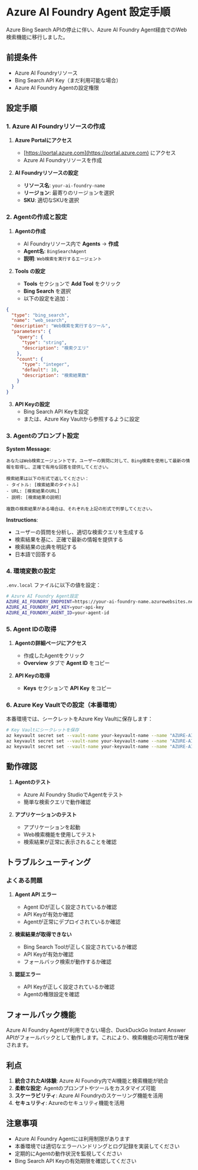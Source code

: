 # Azure AI Foundry Agent 設定手順

Azure Bing Search APIの停止に伴い、Azure AI Foundry Agent経由でのWeb検索機能に移行しました。

## 前提条件

- Azure AI Foundryリソース
- Bing Search API Key（まだ利用可能な場合）
- Azure AI Foundry Agentの設定権限

## 設定手順

### 1. Azure AI Foundryリソースの作成

1. **Azure Portalにアクセス**
   - [https://portal.azure.com](https://portal.azure.com) にアクセス
   - Azure AI Foundryリソースを作成

2. **AI Foundryリソースの設定**
   - **リソース名**: `your-ai-foundry-name`
   - **リージョン**: 最寄りのリージョンを選択
   - **SKU**: 適切なSKUを選択

### 2. Agentの作成と設定

1. **Agentの作成**
   - AI Foundryリソース内で **Agents** → **作成**
   - **Agent名**: `BingSearchAgent`
   - **説明**: `Web検索を実行するエージェント`

2. **Tools の設定**
   - **Tools** セクションで **Add Tool** をクリック
   - **Bing Search** を選択
   - 以下の設定を追加：

```json
{
  "type": "bing_search",
  "name": "web_search",
  "description": "Web検索を実行するツール",
  "parameters": {
    "query": {
      "type": "string",
      "description": "検索クエリ"
    },
    "count": {
      "type": "integer",
      "default": 10,
      "description": "検索結果数"
    }
  }
}
```

3. **API Keyの設定**
   - Bing Search API Keyを設定
   - または、Azure Key Vaultから参照するように設定

### 3. Agentのプロンプト設定

**System Message**:
```
あなたはWeb検索エージェントです。ユーザーの質問に対して、Bing検索を使用して最新の情報を取得し、正確で有用な回答を提供してください。

検索結果は以下の形式で返してください：
- タイトル: [検索結果のタイトル]
- URL: [検索結果のURL]
- 説明: [検索結果の説明]

複数の検索結果がある場合は、それぞれを上記の形式で列挙してください。
```

**Instructions**:
- ユーザーの質問を分析し、適切な検索クエリを生成する
- 検索結果を基に、正確で最新の情報を提供する
- 検索結果の出典を明記する
- 日本語で回答する

### 4. 環境変数の設定

`.env.local` ファイルに以下の値を設定：

```bash
# Azure AI Foundry Agent設定
AZURE_AI_FOUNDRY_ENDPOINT=https://your-ai-foundry-name.azurewebsites.net
AZURE_AI_FOUNDRY_API_KEY=your-api-key
AZURE_AI_FOUNDRY_AGENT_ID=your-agent-id
```

### 5. Agent IDの取得

1. **Agentの詳細ページにアクセス**
   - 作成したAgentをクリック
   - **Overview** タブで **Agent ID** をコピー

2. **API Keyの取得**
   - **Keys** セクションで **API Key** をコピー

### 6. Azure Key Vaultでの設定（本番環境）

本番環境では、シークレットをAzure Key Vaultに保存します：

```bash
# Key Vaultにシークレットを保存
az keyvault secret set --vault-name your-keyvault-name --name "AZURE-AI-FOUNDRY-ENDPOINT" --value "https://your-ai-foundry-name.azurewebsites.net"
az keyvault secret set --vault-name your-keyvault-name --name "AZURE-AI-FOUNDRY-API-KEY" --value "your-api-key"
az keyvault secret set --vault-name your-keyvault-name --name "AZURE-AI-FOUNDRY-AGENT-ID" --value "your-agent-id"
```

## 動作確認

1. **Agentのテスト**
   - Azure AI Foundry StudioでAgentをテスト
   - 簡単な検索クエリで動作確認

2. **アプリケーションのテスト**
   - アプリケーションを起動
   - Web検索機能を使用してテスト
   - 検索結果が正常に表示されることを確認

## トラブルシューティング

### よくある問題

1. **Agent API エラー**
   - Agent IDが正しく設定されているか確認
   - API Keyが有効か確認
   - Agentが正常にデプロイされているか確認

2. **検索結果が取得できない**
   - Bing Search Toolが正しく設定されているか確認
   - API Keyが有効か確認
   - フォールバック検索が動作するか確認

3. **認証エラー**
   - API Keyが正しく設定されているか確認
   - Agentの権限設定を確認

## フォールバック機能

Azure AI Foundry Agentが利用できない場合、DuckDuckGo Instant Answer APIがフォールバックとして動作します。これにより、検索機能の可用性が確保されます。

## 利点

1. **統合されたAI体験**: Azure AI Foundry内でAI機能と検索機能が統合
2. **柔軟な設定**: Agentのプロンプトやツールをカスタマイズ可能
3. **スケーラビリティ**: Azure AI Foundryのスケーリング機能を活用
4. **セキュリティ**: Azureのセキュリティ機能を活用

## 注意事項

- Azure AI Foundry Agentには利用制限があります
- 本番環境では適切なエラーハンドリングとログ記録を実装してください
- 定期的にAgentの動作状況を監視してください
- Bing Search API Keyの有効期限を確認してください 